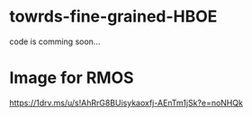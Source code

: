 # towrds-fine-grained-HBOE
code is comming soon...

# Image for RMOS
https://1drv.ms/u/s!AhRrG8BUisykaoxfj-AEnTm1jSk?e=noNHQk
